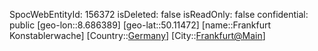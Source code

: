 ﻿---
location: [50.11472,8.686389]
type: Station
tags:
- geo/Station

---
SpocWebEntityId: 156372
isDeleted: false
isReadOnly: false
confidential: public
[geo-lon::8.686389]
[geo-lat::50.11472]
[name::Frankfurt Konstablerwache]
[Country::[Germany](geo/Continent/Europe/Germany.md)]
[City::[Frankfurt@Main](geo/Continent/Europe/Germany/Hessen/Frankfurt@Main.md)]

